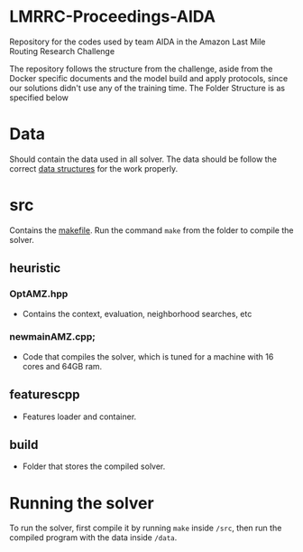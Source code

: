 # LMRRC-Proceedings-AIDA

Repository for the codes used by team AIDA in the Amazon Last Mile Routing Research Challenge

The repository follows the structure from the challenge, aside from the Docker specific documents and the model build and apply protocols, since our solutions didn't use any of the training time. The Folder Structure is as specified below


# Data

Should contain the data used in all solver. The data should be follow the correct [data structures](/data_structures.md) for the work properly.

# src
Contains the [makefile](/src/makefile). Run the command `make` from the folder to compile the solver.

## heuristic

### OptAMZ.hpp
- Contains the context, evaluation, neighborhood searches, etc

### newmainAMZ.cpp;
- Code that compiles the solver, which is tuned for a machine with 16 cores and 64GB ram.

## featurescpp
- Features loader and container.

## build
- Folder that stores the compiled solver.

# Running the solver
To run the solver, first compile it by running `make` inside `/src`, then run the compiled program with the data inside `/data`.